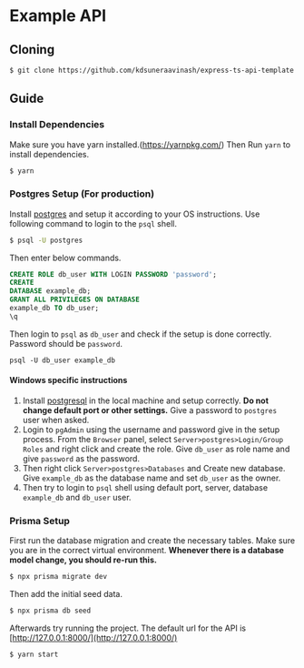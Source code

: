 # Example API

## Cloning

```bash
$ git clone https://github.com/kdsuneraavinash/express-ts-api-template
```

## Guide

### Install Dependencies

Make sure you have yarn installed.(https://yarnpkg.com/)
Then Run `yarn` to install dependencies.

```bash
$ yarn
```

### Postgres Setup (For production)

Install [postgres](https://www.postgresql.org/download/) and setup it according to your OS instructions. Use following
command to login to the `psql` shell.

```bash
$ psql -U postgres
```

Then enter below commands.

```sql
CREATE ROLE db_user WITH LOGIN PASSWORD 'password';
CREATE
DATABASE example_db;
GRANT ALL PRIVILEGES ON DATABASE
example_db TO db_user;
\q
```

Then login to `psql` as `db_user` and check if the setup is done correctly. Password should be `password`.

```
psql -U db_user example_db
```

#### Windows specific instructions

1. Install [postgresql](https://www.postgresql.org/) in the local machine and setup correctly. **Do not change default
   port or other settings.** Give a password to `postgres` user when asked.
2. Login to `pgAdmin` using the username and password give in the setup process. From the `Browser` panel,
   select `Server>postgres>Login/Group Roles` and right click and create the role. Give `db_user` as role name and
   give `password` as the password.
3. Then right click `Server>postgres>Databases` and Create new database. Give `example_db` as the database name and
   set `db_user` as the owner.
4. Then try to login to `psql` shell using default port, server, database `example_db` and `db_user` user.

### Prisma Setup

First run the database migration and create the necessary tables. Make sure you are in the correct virtual
environment. **Whenever there is a database model change, you should re-run this.**

```bash
$ npx prisma migrate dev
```

Then add the initial seed data.

```bash
$ npx prisma db seed
```

Afterwards try running the project. The default url for the API is [http://127.0.0.1:8000/](http://127.0.0.1:8000/)

```bash
$ yarn start
```

